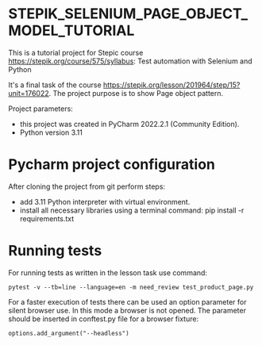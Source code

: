 # STEPIK_SELENIUM_PAGE_OBJECT_MODEL_TUTORIAL

This is a tutorial project for Stepic course https://stepik.org/course/575/syllabus: 
Test automation with Selenium and Python

It's a final task of the course https://stepik.org/lesson/201964/step/15?unit=176022.
The project purpose is to show Page object pattern.

Project parameters:
- this project was created in PyCharm 2022.2.1 (Community Edition).
- Python version 3.11

# Pycharm project configuration
After cloning the project from git perform steps:

- add 3.11 Python interpreter with virtual environment.
- install all necessary libraries using a terminal command:
pip install -r requirements.txt

# Running tests
For running tests as written in the lesson task use command: 
    
    pytest -v --tb=line --language=en -m need_review test_product_page.py

For a faster execution of tests there can be used an option parameter for silent browser use.
In this mode a browser is not opened.
The parameter should be inserted in conftest.py file for a browser fixture:
    
    options.add_argument("--headless")